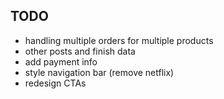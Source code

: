## TODO

- handling multiple orders for multiple products
- other posts and finish data
- add payment info
- style navigation bar (remove netflix)
- redesign CTAs

